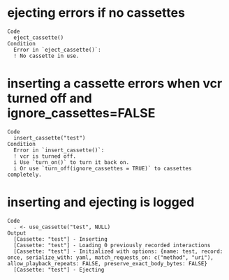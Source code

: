 # ejecting errors if no cassettes

    Code
      eject_cassette()
    Condition
      Error in `eject_cassette()`:
      ! No cassette in use.

# inserting a cassette errors when vcr turned off and ignore_cassettes=FALSE

    Code
      insert_cassette("test")
    Condition
      Error in `insert_cassette()`:
      ! vcr is turned off.
      i Use `turn_on()` to turn it back on.
      i Or use `turn_off(ignore_cassettes = TRUE)` to cassettes completely.

# inserting and ejecting is logged

    Code
      . <- use_cassette("test", NULL)
    Output
      [Cassette: "test"] - Inserting
      [Cassette: "test"] - Loading 0 previously recorded interactions
      [Cassette: "test"] - Initialized with options: {name: test, record: once, serialize_with: yaml, match_requests_on: c("method", "uri"), allow_playback_repeats: FALSE, preserve_exact_body_bytes: FALSE}
      [Cassette: "test"] - Ejecting

